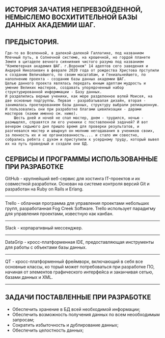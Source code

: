 ИСТОРИЯ ЗАЧАТИЯ НЕПРЕВЗОЙДЕННОЙ, НЕМЫСЛЕМО ВОСХИТИТЕЛЬНОЙ БАЗЫ ДАННЫХ АКАДЕМИИ ШАГ.
-------------------------------------------------------------------------------------

ПРЕДЫСТОРИЯ.
-------------
	Где-то во Вселенной, в далекой-далекой Галлатике, под названием Млечный путь, в Солнечной системе, на крошечной, но гордой планете Земля в цитаделе вечного сиянияния чистого разума под названием "Компютерная академия ШАГ. г.Воронеж" 14 адептов сего заведения и Андерей Николаевич в феврале 2020 года от рождества Христова прступили к созданию Величайшего, по своим масштабам, и Гениальнейшего, по наполнению проекта - созданию базы данных академии ШАГ.
	Целью данного проекта являлась передать юнным адептам мудрость и умение Великих мастеров, создавать упорядоченный набор структурированной информмации - Базу данных.
	И разделились верные ученики, как море разделенное волей Моисея, на две основные подгруппы. Первая - разрабатывалая дизайн, вторая - занималась проетированием базы данных, структуру выбрали релиационную. И пользовались они при разработке благами цивилизации - дарами мастеров (какми именно см. ниже). 
        Шесть дней и ночей не спал мастер, днем - трудился, ночью - размышлял, справятся ли его ученики с поставленной задачей? И вот вечером седьмого дня пришло время для проверки результатов, и разгневался мастер и швырнул он молнию негодавания в учеников своих, за ленность их и не организованность.... и стало им совестно, собрались ребята с духом и приступили к усердному труду, который вывел их на путь праведный и создали они БД.

СЕРВИСЫ И ПРОГРАММЫ ИСПОЛЬЗОВАННЫЕ ПРИ РАЗРАБОТКЕ 
------------------------------------------------

GitHub - крупнейший веб-сервис для хостинга IT-проектов и их совместной разработки.
         Основан на системе контроля версий Git и разработан на Ruby on Rails и Erlang.
******************************************************************************************************

Trello - облачная программа для управления проектами небольших групп, разработанная Fog Creek Software.
         Trello использует парадигму для управления проектами, известную как канбан.
*******************************************************************************************************

Slack -  корпаративный мессенджер.
*******************************************************************************************************

DataGrip - кросс-платформенная IDE, предоставляющая инструменты для работы с объектами базы данных.
*******************************************************************************************************

QT - кросс-платформенный фреймворк, включающий в себя все основные классы, ко торый может потребоваться 
     при разработке ПО, начиная от элементов графического интерфейса и заканчивая сетью, базами данных и XML.
*******************************************************************************************************

ЗАДАЧИ ПОСТАВЛЕННЫЕ ПРИ РАЗРАБОТКЕ
-----------------------------------

- Обеспечить хранение в БД всей необходимой информации;
- Обеспечить возможность получения данных по всем неообходимым запросам;
- Сократить избыточность и дублирование данных;
- Обеспечить целостность данных;

